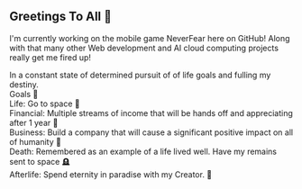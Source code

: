 
## Greetings To All 👋

I'm currently working on the mobile game NeverFear here on GitHub! Along with that many other Web development and AI cloud computing projects really get me fired up!

In a constant state of determined pursuit of of life goals and fulling my destiny. <br>
Goals 🎯​ <br>
Life: Go to space 🚀​ <br>
Financial: Multiple streams of income that will be hands off and appreciating after 1 year 💸​<br>
Business: Build a company that will cause a significant positive impact on all of humanity 💯​<br>
Death: Remembered as an example of a life lived well. Have my remains sent to space 🪦​<br>
Afterlife: Spend eternity in paradise with my Creator. 🙏<br>
